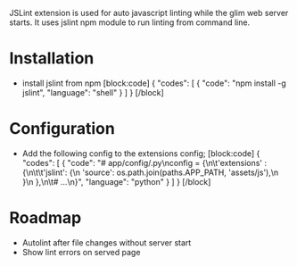 JSLint extension is used for auto javascript linting while the glim web server starts. It uses jslint npm module to run linting from command line.

# Installation
- install jslint from npm
[block:code]
{
  "codes": [
    {
      "code": "npm install -g jslint",
      "language": "shell"
    }
  ]
}
[/block]
# Configuration
- Add the following config to the extensions config;
[block:code]
{
  "codes": [
    {
      "code": "# app/config/<env>.py\nconfig = {\n\t'extensions' : {\n\t\t'jslint': {\n            'source': os.path.join(paths.APP_PATH, 'assets/js'),\n        }\n    },\n\t# ...\n}",
      "language": "python"
    }
  ]
}
[/block]
# Roadmap
- Autolint after file changes without server start
- Show lint errors on served page